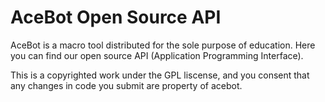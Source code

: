 AceBot Open Source API
=======
AceBot is a macro tool distributed for the sole purpose of education.
Here you can find our open source API (Application Programming Interface).

This is a copyrighted work under the GPL liscense, and you consent that any changes in code you submit are property of acebot.
